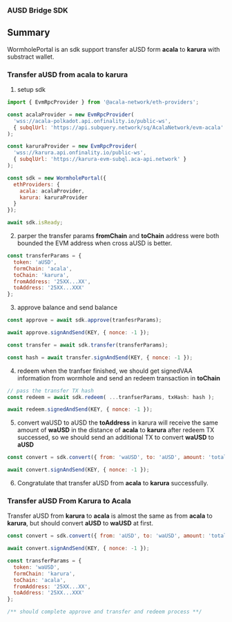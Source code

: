 ### AUSD Bridge SDK

## Summary
WormholePortal is an sdk support transfer aUSD form **acala** to **karura** with substract wallet.

### Transfer aUSD from acala to karura
1. setup sdk
```javascript
import { EvmRpcProvider } from '@acala-network/eth-providers';

const acalaProvider = new EvmRpcProvider(
  'wss://acala-polkadot.api.onfinality.io/public-ws',
  { subqlUrl: 'https://api.subquery.network/sq/AcalaNetwork/evm-acala' }
);

const karuraProvider = new EvmRpcProvider(
  'wss://karura.api.onfinality.io/public-ws',
  { subqlUrl: 'https://karura-evm-subql.aca-api.network' }
);

const sdk = new WormholePortal({
  ethProviders: {
    acala: acalaProvider,
    karura: karuraProvider
  }
});

await sdk.isReady;
```

2. parper the transfer params
**fromChain** and **toChain** address were both bounded the EVM address when cross aUSD is better.
```javascript
const transferParams = {
  token: 'aUSD',
  formChain: 'acala',
  toChain: 'karura',
  fromAddress: '25XX...XX',
  toAddress: '25XX...XXX'
};
```
3. approve balance and send balance
```javascript
const approve = await sdk.approve(tranfesrParams);

await approve.signAndSend(KEY, { nonce: -1 });

const transfer = await sdk.transfer(transferParams);

const hash = await transfer.signAndSend(KEY, { nonce: -1 });
```

4. redeem 
when the tranfser finished, we should get signedVAA information from wormhole and send an redeem transaction in **toChain**
```javascript
// pass the transfer TX hash 
const redeem = await sdk.redeem( ...tranfserParams, txHash: hash );

await redeem.signedAndSend(KEY, { nonce: -1 });
```

5. convert waUSD to aUSD
the **toAddress** in karura will receive the same amount of **waUSD** in the distance of **acala** to **karura** after redeem TX successed, so we should send an additional TX to convert **waUSD** to **aUSD**
```javascript
const convert = sdk.convert({ from: 'waUSD', to: 'aUSD', amount: 'total' });

await convert.signAndSend(KEY, { nonce: -1 });
```

6. Congratulate that transfer aUSD from **acala** to **karura** successfully.

### Transfer aUSD From Karura to Acala
Transfer aUSD from **karura** to **acala** is almost the same as from **acala** to **karura**, but should convert **aUSD** to **waUSD** at first.

```javascript
const convert = sdk.convert({ from: 'aUSD', to: 'waUSD', amount: 'total' });

await convert.signAndSend(KEY, { nonce: -1 });

const transferParams = {
  token: 'waUSD',
  formChain: 'karura',
  toChain: 'acala',
  fromAddress: '25XX...XX',
  toAddress: '25XX...XXX'
};

/** should complete approve and transfer and redeem process **/
```